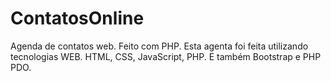 # ContatosOnline
Agenda de contatos web. Feito com PHP.
Esta agenta foi feita utilizando tecnologias WEB. HTML, CSS, JavaScript, PHP. E também Bootstrap e PHP PDO.
